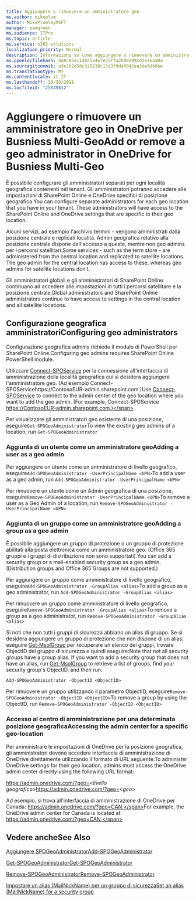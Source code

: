 ```yaml
---
title: Aggiungere o rimuovere un amministratore geo
ms.author: mikeplum
author: MikePlumleyMSFT
manager: pamgreen
ms.audience: ITPro
ms.topic: article
ms.service: o365-solutions
localization_priority: Normal
description: Informazioni su come aggiungere o rimuovere un amministratore geo in OneDrive per Business Multi-Geo.
ms.openlocfilehash: 4e8c8bec148d5a4e7e55ffa2b08a49cd2ea6aa0a
ms.sourcegitcommit: a3e2b2e58c328238c15d3f9daf042ea3de9d66be
ms.translationtype: MT
ms.contentlocale: it-IT
ms.lasthandoff: 10/30/2018
ms.locfileid: "25849812"
---
```

# <a name="add-or-remove-a-geo-administrator-in-onedrive-for-busniess-multi-geo"></a><span data-ttu-id="c5731-103">Aggiungere o rimuovere un amministratore geo in OneDrive per Busniess Multi-Geo</span><span class="sxs-lookup"><span data-stu-id="c5731-103">Add or remove a geo administrator in OneDrive for Busniess Multi-Geo</span></span>

<span data-ttu-id="c5731-p101">È possibile configurare gli amministratori separati per ogni località geografica contenenti nel tenant. Gli amministratori potranno accedere alle impostazioni di SharePoint Online e OneDrive specifici di posizione geografica.</span><span class="sxs-lookup"><span data-stu-id="c5731-p101">You can configure separate administrators for each geo location that you have in your tenant. These administrators will have access to the SharePoint Online and OneDrive settings that are specific to their geo location.</span></span>

<span data-ttu-id="c5731-p102">Alcuni servizi, ad esempio l'archivio termini - vengono amministrati dalla posizione centrale e replicati località. Admin geografica relativo alla posizione centrale dispone dell'accesso a queste, mentre non geo admins per i percorsi satellitari.</span><span class="sxs-lookup"><span data-stu-id="c5731-p102">Some services - such as the term store - are administered from the central location and replicated to satellite locations. The geo admin for the central location has access to these, whereas geo admins for satellite locations don’t.</span></span>

<span data-ttu-id="c5731-108">Gli amministratori globali e gli amministratori di SharePoint Online continuano ad accedere alle impostazioni in tutti i percorsi satellitare e la posizione centrale.</span><span class="sxs-lookup"><span data-stu-id="c5731-108">Global administrators and SharePoint Online administrators continue to have access to settings in the central location and all satellite locations.</span></span>

## <a name="configuring-geo-administrators"></a><span data-ttu-id="c5731-109">Configurazione geografica amministratori</span><span class="sxs-lookup"><span data-stu-id="c5731-109">Configuring geo administrators</span></span>

<span data-ttu-id="c5731-110">Configurazione geografica admins richiede il modulo di PowerShell per SharePoint Online.</span><span class="sxs-lookup"><span data-stu-id="c5731-110">Configuring geo admins requires SharePoint Online PowerShell module.</span></span>

<span data-ttu-id="c5731-111">Utilizzare [Connect-SPOService](https://docs.microsoft.com/powershell/module/sharepoint-online/Connect-SPOService) per la connessione all'interfaccia di amministrazione della località geografica cui si desidera aggiungere l'amministratore geo. (Ad esempio Connect-SPOServicehttps://ContosoEUR-admin.sharepoint.com.)</span><span class="sxs-lookup"><span data-stu-id="c5731-111">Use [Connect-SPOService](https://docs.microsoft.com/powershell/module/sharepoint-online/Connect-SPOService) to connect to the admin center of the geo location where you want to add the geo admin. (For example, Connect-SPOService  https://ContosoEUR-admin.sharepoint.com.)</span></span>

<span data-ttu-id="c5731-112">Per visualizzare gli amministratori geo esistente di una posizione, eseguire`Get-SPOGeoAdministrator`</span><span class="sxs-lookup"><span data-stu-id="c5731-112">To view the existing geo admins of a location, run `Get-SPOGeoAdministrator`</span></span>

### <a name="adding-a-user-as-a-geo-admin"></a><span data-ttu-id="c5731-113">Aggiunta di un utente come un amministratore geo</span><span class="sxs-lookup"><span data-stu-id="c5731-113">Adding a user as a geo admin</span></span>

<span data-ttu-id="c5731-114">Per aggiungere un utente come un amministratore di livello geografico, eseguire`Add-SPOGeoAdministrator -UserPrincipalName <UPN>`</span><span class="sxs-lookup"><span data-stu-id="c5731-114">To add a user as a geo admin, run `Add-SPOGeoAdministrator -UserPrincipalName <UPN>`</span></span>

<span data-ttu-id="c5731-115">Per rimuovere un utente come un Admin geografica di una posizione, eseguire`Remove-SPOGeoAdministrator -UserPrincipalName <UPN>`</span><span class="sxs-lookup"><span data-stu-id="c5731-115">To remove a user as a Geo Admin of a location, run  `Remove-SPOGeoAdministrator -UserPrincipalName <UPN>`</span></span>

### <a name="adding-a-group-as-a-geo-admin"></a><span data-ttu-id="c5731-116">Aggiunta di un gruppo come un amministratore geo</span><span class="sxs-lookup"><span data-stu-id="c5731-116">Adding a group as a geo admin</span></span>

<span data-ttu-id="c5731-117">È possibile aggiungere un gruppo di protezione o un gruppo di protezione abilitati alla posta elettronica come un amministratore geo. (Office 365 gruppi e i gruppi di distribuzione non sono supportati).</span><span class="sxs-lookup"><span data-stu-id="c5731-117">You can add a security group or a mail-enabled security group as a geo admin. (Distribution groups and Office 365 Groups are not supported.)</span></span>

<span data-ttu-id="c5731-118">Per aggiungere un gruppo come amministratore di livello geografico, eseguire`Add-SPOGeoAdministrator -GroupAlias <alias>`</span><span class="sxs-lookup"><span data-stu-id="c5731-118">To add a group as a geo administrator, run `Add-SPOGeoAdministrator -GroupAlias <alias>`</span></span>

<span data-ttu-id="c5731-119">Per rimuovere un gruppo come amministratore di livello geografico, eseguire`Remove-SPOGeoAdministrator -GroupAlias <alias>`</span><span class="sxs-lookup"><span data-stu-id="c5731-119">To remove a group as a geo administrator, run `Remove-SPOGeoAdministrator -GroupAlias <alias>`</span></span>

<span data-ttu-id="c5731-p103">Si noti che non tutti i gruppi di sicurezza abbiano un alias di gruppo. Se si desidera aggiungere un gruppo di protezione che non dispone di un alias, eseguire [Get-MsolGroup](https://docs.microsoft.com/en-us/powershell/module/msonline/get-msolgroup) per recuperare un elenco dei gruppi, trovare ObjectID del gruppo di sicurezza e quindi eseguire:</span><span class="sxs-lookup"><span data-stu-id="c5731-p103">Note that not all security groups have a group alias. If you want to add a security group that does not have an alias, run [Get-MsolGroup](https://docs.microsoft.com/en-us/powershell/module/msonline/get-msolgroup) to retrieve a list of groups, find your security group's ObjectID, and then run:</span></span>

`Add-SPOGeoAdministrator -ObjectID <ObjectID>`

<span data-ttu-id="c5731-122">Per rimuovere un gruppo utilizzando il parametro ObjectID, eseguire`Remove-SPOGeoAdministrator -ObjectID <ObjectID>`</span><span class="sxs-lookup"><span data-stu-id="c5731-122">To remove a group by using the ObjectID, run `Remove-SPOGeoAdministrator -ObjectID <ObjectID>`</span></span>

### <a name="accessing-the-admin-center-for-a-specific-geo-location"></a><span data-ttu-id="c5731-123">Accesso al centro di amministrazione per una determinata posizione geografica</span><span class="sxs-lookup"><span data-stu-id="c5731-123">Accessing the admin center for a specific geo-location</span></span>

<span data-ttu-id="c5731-124">Per amministrare le impostazioni di OneDrive per la posizione geografica, gli amministratori devono accedere interfaccia di amministrazione di OneDrive direttamente utilizzando il formato di URL seguente:</span><span class="sxs-lookup"><span data-stu-id="c5731-124">To administer OneDrive settings for their geo location, admins must access the OneDrive admin center directly using the following URL format:</span></span>

<span data-ttu-id="c5731-125">https://admin.onedrive.com/?geo=<*livello geografico*></span><span class="sxs-lookup"><span data-stu-id="c5731-125">https://admin.onedrive.com/?geo=<*geo*></span></span>

<span data-ttu-id="c5731-126">Ad esempio, si trova all'interfaccia di amministrazione di OneDrive per Canada: https://admin.onedrive.com/?geo=CAN.</span><span class="sxs-lookup"><span data-stu-id="c5731-126">For example, the OneDrive admin center for Canada is located at: https://admin.onedrive.com/?geo=CAN.</span></span>

## <a name="see-also"></a><span data-ttu-id="c5731-127">Vedere anche</span><span class="sxs-lookup"><span data-stu-id="c5731-127">See Also</span></span>

[<span data-ttu-id="c5731-128">Aggiungere SPOGeoAdministrator</span><span class="sxs-lookup"><span data-stu-id="c5731-128">Add-SPOGeoAdministrator</span></span>](https://docs.microsoft.com/powershell/module/sharepoint-online/add-spogeoadministrator)

[<span data-ttu-id="c5731-129">Get-SPOGeoAdministrator</span><span class="sxs-lookup"><span data-stu-id="c5731-129">Get-SPOGeoAdministrator</span></span>](https://docs.microsoft.com/powershell/module/sharepoint-online/get-spogeoadministrator)

[<span data-ttu-id="c5731-130">Remove-SPOGeoAdministrator</span><span class="sxs-lookup"><span data-stu-id="c5731-130">Remove-SPOGeoAdministrator</span></span>](https://docs.microsoft.com/powershell/module/sharepoint-online/remove-spogeoadministrator)

[<span data-ttu-id="c5731-131">Impostare un alias (MailNickName) per un gruppo di sicurezza</span><span class="sxs-lookup"><span data-stu-id="c5731-131">Set an alias (MailNickName) for a security group</span></span>](https://docs.microsoft.com/en-us/powershell/module/azuread/set-azureadgroup)